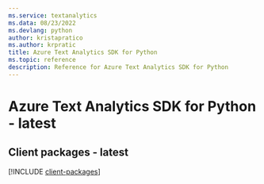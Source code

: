 ```yaml
---
ms.service: textanalytics
ms.data: 08/23/2022
ms.devlang: python
author: kristapratico
ms.author: krpratic
title: Azure Text Analytics SDK for Python
ms.topic: reference
description: Reference for Azure Text Analytics SDK for Python
---
```

# Azure Text Analytics SDK for Python - latest

## Client packages - latest
[!INCLUDE [client-packages](text-analytics-client-index.md)]